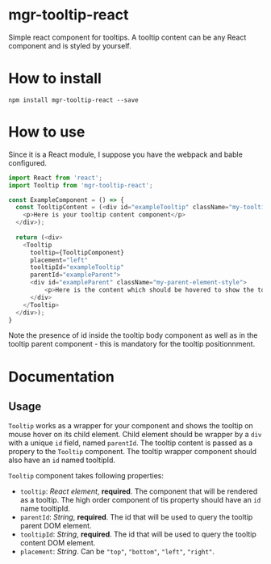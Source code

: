 # mgr-tooltip-react
Simple react component for tooltips. A tooltip content can be any React component and is styled by yourself.

# How to install
```
npm install mgr-tooltip-react --save
```

# How to use

Since it is a React module, I suppose you have the webpack and bable configured.

```js
import React from 'react';
import Tooltip from 'mgr-tooltip-react';

const ExampleComponent = () => {
  const TooltipContent = (<div id="exampleTooltip" className="my-tooltip-style">
    <p>Here is your tooltip content component</p>
  </div>);
  
  return (<div>
    <Tooltip
      tooltip={TooltipComponent}
      placement="left"
      tooltipId="exampleTooltip"
      parentId="exampleParent">
      <div id="exampleParent" className="my-parent-element-style">
          <p>Here is the content which should be hovered to show the tooltip</p>
      </div>
    </Tooltip>
  </div>);
}
```

Note the presence of id inside the tooltip body component as well as in the tooltip parent component - this is mandatory for the tooltip positionnment.

# Documentation
## Usage
`Tooltip` works as a wrapper for your component and shows the tooltip on mouse hover on its child element. Child element should be wrapper by a `div` with a unique `id` field, named `parentId`.
The tooltip content is passed as a propery to the `Tooltip` component. The tooltip wrapper component should also have an `id` named tooltipId.

`Tooltip` component takes following properties:
* `tooltip`: *React element*, **required**.
The component that will be rendered as a tooltip. The high order component of tis property should have an `id` name tooltipId.
* `parentId`: *String*, **required**.
The id that will be used to query the tooltip parent DOM element.
* `tooltipId`: *String*, **required**.
The id that will be used to query the tooltip content DOM element.
* `placement`: *String*. Can be `"top"`, `"bottom"`, `"left"`, `"right"`.
